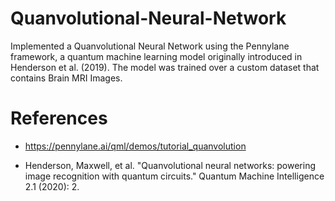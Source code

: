 # Quanvolutional-Neural-Network
Implemented a Quanvolutional Neural Network using the Pennylane framework, a quantum machine learning model originally introduced in Henderson et al. (2019). The model was trained over a custom dataset that contains Brain MRI Images. 

# References
* https://pennylane.ai/qml/demos/tutorial_quanvolution

* Henderson, Maxwell, et al. "Quanvolutional neural networks: powering image recognition with quantum circuits." Quantum Machine Intelligence 2.1 (2020): 2.
